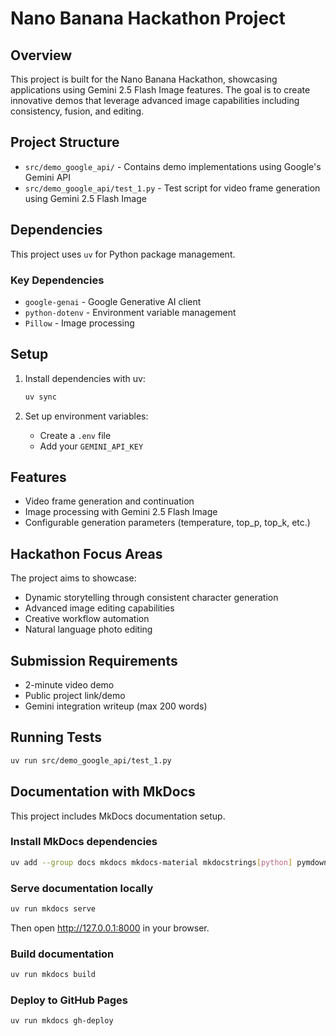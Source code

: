 # Nano Banana Hackathon Project

## Overview
This project is built for the Nano Banana Hackathon, showcasing applications using Gemini 2.5 Flash Image features. The goal is to create innovative demos that leverage advanced image capabilities including consistency, fusion, and editing.

## Project Structure
- `src/demo_google_api/` - Contains demo implementations using Google's Gemini API
- `src/demo_google_api/test_1.py` - Test script for video frame generation using Gemini 2.5 Flash Image

## Dependencies
This project uses `uv` for Python package management.

### Key Dependencies
- `google-genai` - Google Generative AI client
- `python-dotenv` - Environment variable management
- `Pillow` - Image processing

## Setup
1. Install dependencies with uv:
   ```bash
   uv sync
   ```

2. Set up environment variables:
   - Create a `.env` file
   - Add your `GEMINI_API_KEY`

## Features
- Video frame generation and continuation
- Image processing with Gemini 2.5 Flash Image
- Configurable generation parameters (temperature, top_p, top_k, etc.)

## Hackathon Focus Areas
The project aims to showcase:
- Dynamic storytelling through consistent character generation
- Advanced image editing capabilities
- Creative workflow automation
- Natural language photo editing

## Submission Requirements
- 2-minute video demo
- Public project link/demo
- Gemini integration writeup (max 200 words)

## Running Tests
```bash
uv run src/demo_google_api/test_1.py
```

## Documentation with MkDocs

This project includes MkDocs documentation setup.

### Install MkDocs dependencies
```bash
uv add --group docs mkdocs mkdocs-material mkdocstrings[python] pymdown-extensions
```

### Serve documentation locally
```bash
uv run mkdocs serve
```
Then open http://127.0.0.1:8000 in your browser.

### Build documentation
```bash
uv run mkdocs build
```

### Deploy to GitHub Pages
```bash
uv run mkdocs gh-deploy
```
